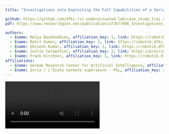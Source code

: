 ```yaml
---
title: "Investigations into Exploiting the Full Capabilities of a Series-Parallel Hybrid Humanoid using Whole Body Trajectory Optimization"

github: https://github.com/dfki-ric-underactuated-lab/case_study_traj_opt_hybrid_robots
pdf: https://www.researchgate.net/publication/372677906_Investigations_into_Exploiting_the_Full_Capabilities_of_a_Series-Parallel_Hybrid_Humanoid_using_Whole_Body_Trajectory_Optimization

authors:
  - {name: Melya Boukheddimi, affiliation_key: 1, link: https://robotik.dfki-bremen.de/de/ueber-uns/mitarbeiter/mebo01.html}
  - {name: Rohit Kumar, affiliation_key: 1, link: https://robotik.dfki-bremen.de/de/ueber-uns/mitarbeiter/roku02.html}
  - {name: Shivesh Kumar, affiliation_key: 1, link: https://robotik.dfki-bremen.de/de/ueber-uns/mitarbeiter/shku02.html}
  - {name: Justin Carpentier, affiliation_key: 2, link: https://prairie-institute.fr/chairs/carpentier-justin/}
  - {name: Frank Kirchner, affiliation_key: 1, link: https://robotik.dfki-bremen.de/de/ueber-uns/mitarbeiter/frki01.html}
affiliations:
  - {name: German Research Center for Artificial Intelligence, affiliation_key: 1, link: https://www.dfki.de/en/web}
  - {name: Inria / L’Ecole normale supérieure - PSL, affiliation_key: 2, link: https://prairie-institute.fr/}
---
```


<video src="video/IROS_2023_weightlifting_final.mp4" controls="controls" style="max-width: 48em;"> </video>

